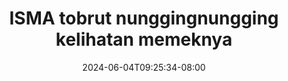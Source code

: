 --- 
title: "ISMA tobrut nunggingnungging kelihatan memeknya"
description: "download bokep ISMA tobrut nunggingnungging kelihatan memeknya full durasi panjang new"
date: 2024-06-04T09:25:34-08:00
file_code: "hpr1olu2dz60"
draft: false
cover: "dvtlqyn0i0l8y048.jpg"
tags: ["ISMA", "tobrut", "nunggingnungging", "kelihatan", "memeknya", "bokep-indo", "bokep-viral", "bokep-ig"]
length: 157
fld_id: "1398220"
foldername: ".ISMAWATI hijab Torbut 14 Video ,"
categories: [".ISMAWATI hijab Torbut 14 Video ,"]
views: 93
---